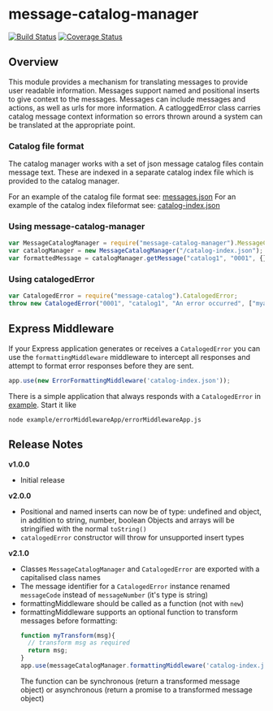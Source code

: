 # message-catalog-manager
[![Build Status](https://travis-ci.org/IBM/message-catalog-manager.svg)](https://travis-ci.org/IBM/message-catalog-manager)
[![Coverage Status](https://coveralls.io/repos/github/IBM/message-catalog-manager/badge.svg?branch=master)](https://coveralls.io/github/IBM/message-catalog-manager?branch=master)

## Overview

This module provides a mechanism for translating messages to provide user readable information. Messages support named and positional inserts to give context to the messages. Messages can include messages and actions, as well as urls for more information. A catloggedError class carries catalog message context information so errors thrown around a system can be translated at the appropriate point.

### Catalog file format
The catalog manager works with a set of json message catalog files contain message text.
These are indexed in a separate catalog index file which is provided to the catalog manager.

For an example of the catalog file format see:
[messages.json](test/catalogs/example/messages.json)
For an example of the catalog index fileformat see:
[catalog-index.json](test/catalogs/example/index.js)

### Using message-catalog-manager
```js
var MessageCatalogManager = require("message-catalog-manager").MessageCatalogManager;
var catalogManager = new MessageCatalogManager("/catalog-index.json");
var formattedMessage = catalogManager.getMessage("catalog1", "0001", {}, ["myapp"]);
```

### Using catalogedError
```js
var CatalogedError = require("message-catalog").CatalogedError;
throw new CatalogedError("0001", "catalog1", "An error occurred", ["myapp"]);
```

## Express Middleware

If your Express application generates or receives a `CatalogedError` you can use the `formattingMiddleware` middleware to intercept all responses and attempt to format error responses before they are sent.

```js
app.use(new ErrorFormattingMiddleware('catalog-index.json'));
```

There is a simple application that always responds with a `CatalogedError` in [example](/example). Start it like
```
node example/errorMiddlewareApp/errorMiddlewareApp.js
```

## Release Notes

**v1.0.0**

- Initial release

**v2.0.0**

- Positional and named inserts can now be of type: undefined and object, in addition to string, number, boolean
  Objects and arrays will be stringified with the normal `toString()`
- `catalogedError` constructor will throw for unsupported insert types

**v2.1.0**

- Classes `MessageCatalogManager` and `CatalogedError` are exported with a capitalised class names
- The message identifier for a `CatalogedError` instance renamed `messageCode` instead of `messageNumber` (it's type is string)
- formattingMiddleware should be called as a function (not with `new`)
- formattingMiddleware supports an optional function to transform messages before formatting:
    ```js
    function myTransform(msg){
      // transform msg as required
      return msg;
    }
    app.use(messageCatalogManager.formattingMiddleware('catalog-index.json', myTransform));
    ```
  The function can be synchronous (return a transformed message object) or asynchronous (return a promise to a
  transformed message object)
